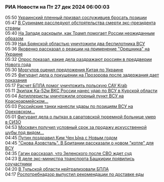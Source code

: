 <h3>РИА Новости на Пт 27 дек 2024 06:00:03</h3>
<div class="rssn table">
  <span class="smaller gray hspace">05:50</span>
  <a class="nodecor" href="https://ria.ru/20241227/plennyy-1991583174.html">Украинский пленный призвал сослуживцев бросать позиции</a>
</div>
<div class="rssn table">
  <span class="smaller gray hspace">05:47</span>
  <a class="nodecor" href="https://ria.ru/20241227/surinam-1991583016.html">В Суринаме расследуют обстоятельства смерти экс-президента страны</a>
</div>
<div class="rssn table">
  <span class="smaller gray hspace">05:40</span>
  <a class="nodecor" href="https://ria.ru/20241227/tramp-1991582290.html">На Западе раскрыли, как Трамп помогает России неожиданным образом</a>
</div>
<div class="rssn table">
  <span class="smaller gray hspace">05:39</span>
  <a class="nodecor" href="https://ria.ru/20241227/bespilotniki-1991582695.html">Над Брянской областью уничтожили два беспилотника ВСУ</a>
</div>
<div class="rssn table">
  <span class="smaller gray hspace">05:36</span>
  <a class="nodecor" href="https://ria.ru/20241227/yakovenko-1991582496.html">Яковенко рассказал о реакции на применение "Орешника" на Украине</a>
</div>
<div class="rssn table">
  <span class="smaller gray hspace">05:32</span>
  <a class="nodecor" href="https://ria.ru/20241227/opros-1991582124.html">Опрос показал, какие дела раздражают россиян в преддверии Нового года</a>
</div>
<div class="rssn table">
  <span class="smaller gray hspace">05:30</span>
  <a class="nodecor" href="https://ria.ru/20241227/morgulov-1991581966.html">Моргулов оценил предложения Китая по Украине</a>
</div>
<div class="rssn table">
  <span class="smaller gray hspace">05:25</span>
  <a class="nodecor" href="https://ria.ru/20241227/pokushenie-1991581751.html">Фигурант дела о покушении на Прозорова после задержания дает показания</a>
</div>
<div class="rssn table">
  <span class="smaller gray hspace">05:17</span>
  <a class="nodecor" href="https://ria.ru/20241227/spetsoperatsiya-1991581604.html">Расчет БПЛА помог уничтожить польскую САУ Krab</a>
</div>
<div class="rssn table">
  <span class="smaller gray hspace">05:11</span>
  <a class="nodecor" href="https://ria.ru/20241227/spetsoperatsiya-1991581396.html">Экипаж Ка-52м ВКС России нанес удар по ВСУ в Курской области</a>
</div>
<div class="rssn table">
  <span class="smaller gray hspace">05:04</span>
  <a class="nodecor" href="https://ria.ru/20241227/spetsoperatsiya-1991581252.html">Артиллеристы уничтожили опорный пункт ВСУ на Красноармейском...</a>
</div>
<div class="rssn table">
  <span class="smaller gray hspace">05:03</span>
  <a class="nodecor" href="https://ria.ru/20241227/spetsoperatsiya-1991581109.html">Российские танки нанесли удары по позициям ВСУ на Ореховском...</a>
</div>
<div class="rssn table">
  <span class="smaller gray hspace">05:01</span>
  <a class="nodecor" href="https://ria.ru/20241227/rassledovanie-1991580918.html">Фигурант дела о пытках в саратовской тюремной больнице умер в СИЗО</a>
</div>
<div class="rssn table">
  <span class="smaller gray hspace">04:53</span>
  <a class="nodecor" href="https://ria.ru/20241227/obman-1991580748.html">Москвич получил условный срок за продажу искусственной шубы под видом...</a>
</div>
<div class="rssn table">
  <span class="smaller gray hspace">04:45</span>
  <a class="nodecor" href="https://ria.ru/20241227/putin-1991580554.html">Путин поздравил Ким Чен Ына с Новым годом</a>
</div>
<div class="rssn table">
  <span class="smaller gray hspace">04:45</span>
  <a class="nodecor" href="https://ria.ru/20241227/kurakhovo-1991580367.html">"Снова Азовсталь". В Британии рассказали о новом "котле" для ВСУ </a>
</div>
<div class="rssn table">
  <span class="smaller gray hspace">04:35</span>
  <a class="nodecor" href="https://ria.ru/20241227/zelenskiy-1991580172.html">Гагин рассказал, что Зеленского после СВО ждет суд</a>
</div>
<div class="rssn table">
  <span class="smaller gray hspace">04:23</span>
  <a class="nodecor" href="https://ria.ru/20241227/sk-1991579975.html">В деле экс-министра транспорта Башкирии появились соучастники</a>
</div>
<div class="rssn table">
  <span class="smaller gray hspace">04:20</span>
  <a class="nodecor" href="https://ria.ru/20241227/bespilotnik-1991579825.html">В Тульской области нейтрализовали БПЛА</a>
</div>
<div class="rssn table">
  <span class="smaller gray hspace">04:17</span>
  <a class="nodecor" href="https://ria.ru/20241227/rospotrebnadzor-1991579658.html">Роспотребнадзор выпустил рекомендации по доставке еды</a>
</div>